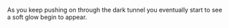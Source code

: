As you keep pushing on through the dark tunnel you eventually start to see a soft glow begin to appear.
